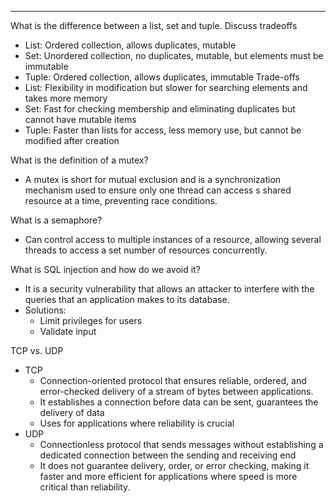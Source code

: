 ***
What is the difference between a list, set and tuple. Discuss tradeoffs
* List: Ordered collection, allows duplicates, mutable
* Set: Unordered collection, no duplicates, mutable, but elements must be immutable
* Tuple: Ordered collection, allows duplicates, immutable
Trade-offs
* List: Flexibility in modification but slower for searching elements and takes more memory
* Set: Fast for checking membership and eliminating duplicates but cannot have mutable items
* Tuple: Faster than lists for access, less memory use, but cannot be modified after creation

What is the definition of a mutex?
* A mutex is short for mutual exclusion and is a synchronization mechanism used to ensure only one thread can access s shared resource at a time, preventing race conditions.

What is a semaphore?
* Can control access to multiple instances of a resource, allowing several threads to access a set number of resources concurrently.

What is SQL injection and how do we avoid it?
* It is a security vulnerability that allows an attacker to interfere with the queries that an application makes to its database.
* Solutions:
	* Limit privileges for users
	* Validate input 

TCP vs. UDP
* TCP
	* Connection-oriented protocol that ensures reliable, ordered, and error-checked delivery of a stream of bytes between applications.
	* It establishes a connection before data can be sent, guarantees the delivery of data
	* Uses for applications where reliability is crucial
* UDP
	* Connectionless protocol that sends messages without establishing a dedicated connection between the sending and receiving end
	* It does not guarantee delivery, order, or error checking, making it faster and more efficient for applications where speed is more critical than reliability.

